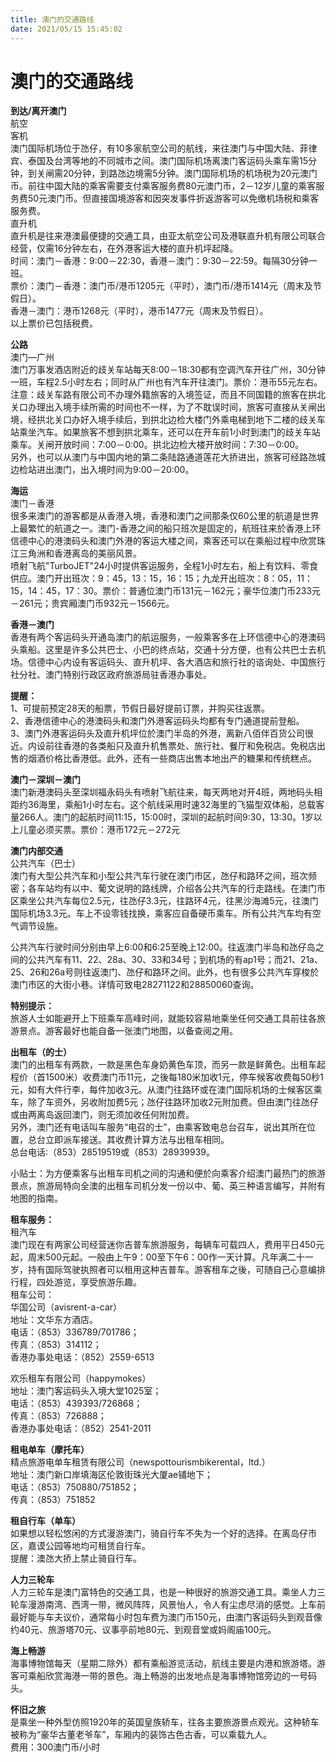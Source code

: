 ```yaml
---
title: 澳门的交通路线  
date: 2021/05/15 15:45:02  
---
```

  
# 澳门的交通路线  
**到达/离开澳门**  
航空  
客机  
澳门国际机场位于氹仔，有10多家航空公司的航线，来往澳门与中国大陆、菲律宾、泰国及台湾等地的不同城市之间。澳门国际机场离澳门客运码头乘车需15分钟，到关闸需20分钟，到路氹边境需5分钟。澳门国际机场的机场税为20元澳门币。前往中国大陆的乘客需要支付乘客服务费80元澳门币，2－12岁儿童的乘客服务费50元澳门币。但直接国境游客和因突发事件折返游客可以免缴机场税和乘客服务费。  
直升机  
直升机是往来港澳最便捷的交通工具，由亚太航空公司及港联直升机有限公司联合经营，仅需16分钟左右，在外港客运大楼的直升机坪起降。  
时间：澳门－香港：9:00－22:30，香港－澳门：9:30－22:59。每隔30分钟一班。  
票价：澳门－香港：澳门币/港币1205元（平时），澳门币/港币1414元（周末及节假日）。  
香港－澳门：港币1268元（平时），港币1477元（周末及节假日）。  
以上票价已包括税费。  
  
**公路**  
澳门—广州  
澳门万事发酒店附近的歧关车站每天8:00－18:30都有空调汽车开往广州，30分钟一班，车程2.5小时左右；同时从广州也有汽车开往澳门。票价：港币55元左右。  
注意：歧关车路有限公司不办理外籍旅客的入境签证，而且不同国籍的旅客在拱北关口办理出入境手续所需的时间也不一样，为了不耽误时间，旅客可直接从关闸出境，经拱北关口办好入境手续后，到拱北边检大楼门外乘电梯到地下二楼的歧关车站乘坐汽车。如果旅客不想到拱北乘车，还可以在开车前1小时到澳门的歧关车站乘车。关闸开放时间：7:00－0:00。拱北边检大楼开放时间：7:30－0:00。  
另外，也可以从澳门与中国内地的第二条陆路通道莲花大挢进出，旅客可经路氹城边检站进出澳门，出入境时间为9:00－20:00。  
  
**海运**  
澳门－香港  
很多来澳门的游客都是从香港入境，香港和澳门之间那条仅60公里的航道是世界上最繁忙的航道之一。澳门-香港之间的船只班次是固定的，航班往来於香港上环信德中心的港澳码头和澳门外港的客运大楼之间，乘客还可以在乘船过程中欣赏珠江三角洲和香港离岛的美丽风景。  
喷射飞航"TurboJET"24小时提供客运服务，全程1小时左右，船上有饮料、零食供应。澳门开出班次：9：45，13：15，16：15；九龙开出班次：8：05，11：15，14：45，17：30。票价：普通位澳门币131元－162元；豪华位澳门币233元－261元；贵宾厢澳门币932元－1566元。  
  
**香港－澳门**  
香港有两个客运码头开通岛澳门的航运服务，一般乘客多在上环信德中心的港澳码头乘船。这里是许多公共巴士、小巴的终点站，交通十分方便，也有公共巴士去机场。信德中心内设有客运码头、直升机坪、各大酒店和旅行社的谘询处、中国旅行社分社、澳门特别行政区政府旅游局驻香港办事处。  
  
**提醒：**  
1、可提前预定28天的船票，节假日最好提前订票，并购买往返票。  
2、香港信德中心的港澳码头和澳门外港客运码头均都有专门通道提前登船。  
3、澳门外港客运码头及直升机坪位於澳门半岛的外港，离新八佰伴百货公司很近。内设前往香港的各类船只及直升机售票处、旅行社、餐厅和免税店。免税店出售的烟酒价格比香港低。此外，还有一些商店出售本地出产的糖果和传统糕点。  
  
**澳门－深圳－澳门**  
澳门新港澳码头至深圳福永码头有喷射飞航往来，每天两地对开4班，两地码头相距约36海里，乘船1小时左右。这个航线采用时速32海里的飞猫型双体船，总载客量266人。澳门的起航时间11:15，15:00时，深圳的起航时间9:30，13:30。1岁以上儿童必须买票。票价：港币172元－272元  
  
**澳门内部交通**  
公共汽车（巴士）  
澳门有大型公共汽车和小型公共汽车行驶在澳门市区，氹仔和路环之间，班次频密；各车站均有以中、葡文说明的路线牌，介绍各公共汽车的行走路线。在澳门市区乘坐公共汽车每位2.5元，往氹仔3.3元，往路环4元，往黑沙海滩5元，往澳门国际机场3.3元。车上不设零钱找换，乘客应自备硬币乘车。所有公共汽车均有空气调节设施。  
  
公共汽车行驶时间分别由早上6:00和6:25至晚上12:00。往返澳门半岛和氹仔岛之间的公共汽车有11、22、28a、30、33和34号；到机场的有ap1号；而21、21a、25、26和26a号则往返澳门、氹仔和路环之间。此外，也有很多公共汽车穿梭於澳门市区的大街小巷。详情可致电28271122和28850060查询。  
  
**特别提示：**  
旅游人士如能避开上下班乘车高峰时间，就能较容易地乘坐任何交通工具前往各旅游景点。游客最好也能自备一张澳门地图，以备查阅之用。  
  
**出租车（的士）**  
澳门的出租车有两款，一款是黑色车身奶黄色车顶，而另一款是鲜黄色。出租车起程价（首1500米）收费澳门币11元，之後每180米加收1元，停车候客收费每50秒1元，如有大件行李，每件加收3元。从澳门往路环或在澳门国际机场的士候客区乘车，除了车资外，另收附加费5元；氹仔往路环加收2元附加费。但由澳门往氹仔或由两离岛返回澳门，则无须加收任何附加费。  
另外，澳门还有电话叫车服务“电召的士”，由乘客致电总台召车，说出其所在位置，总台立即派车接送。其收费计算方法与出租车相同。  
总台电话∶（853）28519519或（853）28939939。  
  
小贴士：为方便乘客与出租车司机之间的沟通和便於向乘客介绍澳门最热门的旅游景点，旅游局特向全澳的出租车司机分发一份以中、葡、英三种语言编写，并附有地图的指南。  
  
**租车服务：**  
租汽车  
澳门现在有两家公司经营迷你吉普车旅游服务，每辆车可载四人，费用平日450元起，周末500元起。一般由上午9：00至下午6：00作一天计算。凡年满二十一岁，持有国际驾驶执照者可以租用这种吉普车。游客租车之後，可随自己心意编排行程，四处游览，享受旅游乐趣。  
租车公司：  
华国公司（avisrent-a-car）  
地址：文华东方酒店。  
电话：（853）336789/701786；  
传真：（853）314112；  
香港办事处电话：（852）2559-6513  
  
欢乐租车有限公司（happymokes）  
地址：澳门客运码头入境大堂1025室；  
电话：（853）439393/726868；  
传真：（853）726888；  
香港办事处电话：（852）2541-2011  
  
**租电单车（摩托车）**  
精点旅游电单车租赁有限公司（newspottourismbikerental，ltd.）  
地址：澳门新口岸填海区伦敦街珠光大厦ae铺地下；  
电话：（853）750880/751852；  
传真：（853）751852  
  
**租自行车（单车）**  
如果想以轻松悠闲的方式漫游澳门，骑自行车不失为一个好的选择。在离岛仔市区，嘉谟公园等地均可租赁自行车。  
提醒：澳氹大挢上禁止骑自行车。  
  
**人力三轮车**  
人力三轮车是澳门富特色的交通工具，也是一种很好的旅游交通工具。乘坐人力三轮车漫游南湾、西湾一带，微风阵阵，风景怡人，令人有尘虑尽消的感觉。上车前最好能与车夫议价，通常每小时包车费为澳门币150元，由澳门客运码头到观音像约40元、旅游塔70元、议事亭前地80元、到观音堂或妈阁庙100元。  
  
**海上畅游**  
海事博物馆每天（星期二除外）都有乘船游览活动，航线主要是内港和旅游塔。游客可乘船欣赏海港一带的景色。海上畅游的出发地点是海事博物馆旁边的一号码头。  
  
**怀旧之旅**  
是乘坐一种外型仿照1920年的英国皇族轿车，往各主要旅游景点观光。这种轿车被称为“豪华古董老爷车”，车厢内的装饰古色古香，可以乘载九人。  
费用：300澳门币/小时  